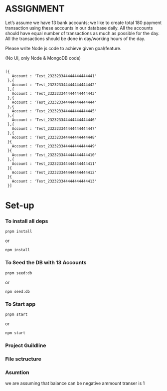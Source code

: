 # ASSIGNMENT 

Let’s assume we have 13 bank accounts; we like to create total 180 payment transaction using these accounts in our database daily. All the accounts should have equal number of transactions as much as possible for the day. All the transactions should be done in day/working hours of the day. 

Please write Node js code to achieve given goal/feature.  

(No UI, only Node & MongoDB code) 

```  

[{ 
   Account : 'Test_232323344444444444441' 
 },{ 
   Account : 'Test_232323344444444444442' 
 },{ 
   Account : 'Test_232323344444444444443' 
 },{ 
   Account : 'Test_232323344444444444444' 
 },{ 
   Account : 'Test_232323344444444444445' 
 },{ 
   Account : 'Test_232323344444444444446' 
 },{ 
   Account : 'Test_232323344444444444447' 
 },{ 
   Account : 'Test_232323344444444444448' 
 }{ 
   Account : 'Test_232323344444444444449' 
 }{ 
   Account : 'Test_232323344444444444410' 
 },{ 
   Account : 'Test_232323344444444444411' 
 }{ 
   Account : 'Test_232323344444444444412' 
 }{ 
   Account : 'Test_232323344444444444413' 
 }] 

 ```

 # Set-up

 ### To install all deps 
 ```
 pnpm install 
 ```
 or
 ```
 npm install
 ```
### To Seed the DB with 13 Accounts  
 ``` 
 pnpm seed:db 
 ```
 or
 ```
 npm seed:db
 ```

 ### To Start app 
 ``` 
 pnpm start 
 ```
 or
 ```
 npm start
 ```

 ### Project Guildline

 ### File sctructure

 ### Asumtion
 we are assuming that balance can be negative
 ammount transer is 1